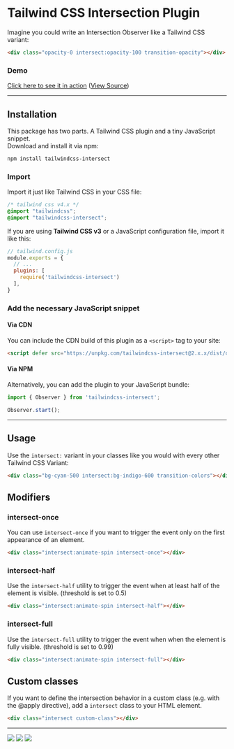 # Tailwind CSS Intersection Plugin

Imagine you could write an Intersection Observer like a Tailwind CSS variant:
```html
<div class="opacity-0 intersect:opacity-100 transition-opacity"></div>
```

### Demo
[Click here to see it in action](https://heidkaemper.github.io/tailwindcss-intersect/example/)
([View Source](https://github.com/heidkaemper/tailwindcss-intersect/blob/main/docs/example/index.html))

---

## Installation
This package has two parts. A Tailwind CSS plugin and a tiny JavaScript snippet.<br>
Download and install it via npm:
```sh
npm install tailwindcss-intersect
```

### Import
Import it just like Tailwind CSS in your CSS file:
```css
/* tailwind css v4.x */
@import "tailwindcss";
@import "tailwindcss-intersect";
```

If you are using **Tailwind CSS v3** or a JavaScript configuration file, import it like this:
```js
// tailwind.config.js
module.exports = {
  // ...
  plugins: [
    require('tailwindcss-intersect')
  ],
}
```

### Add the necessary JavaScript snippet

#### Via CDN
You can include the CDN build of this plugin as a `<script>` tag to your site:
```html
<script defer src="https://unpkg.com/tailwindcss-intersect@2.x.x/dist/observer.min.js"></script>
```

#### Via NPM
Alternatively, you can add the plugin to your JavaScript bundle:
```js
import { Observer } from 'tailwindcss-intersect';

Observer.start();
```

---

## Usage
Use the `intersect:` variant in your classes like you would with every other Tailwind CSS Variant:
```html
<div class="bg-cyan-500 intersect:bg-indigo-600 transition-colors"></div>
```

## Modifiers

### intersect-once
You can use `intersect-once` if you want to trigger the event only on the first appearance of an element.
```html
<div class="intersect:animate-spin intersect-once"></div>
```

### intersect-half
Use the `intersect-half` utility to trigger the event when at least half of the element is visible. (threshold is set to 0.5)
```html
<div class="intersect:animate-spin intersect-half"></div>
```

### intersect-full
Use the `intersect-full` utility to trigger the event when when the element is fully visible. (threshold is set to 0.99)
```html
<div class="intersect:animate-spin intersect-full"></div>
```

## Custom classes
If you want to define the intersection behavior in a custom class (e.g. with the @apply directive), add a `intersect` class to your HTML element.
```html
<div class="intersect custom-class"></div>
```

---

<a href="https://v3.tailwindcss.com/"><img src="https://img.shields.io/badge/Tailwind%20CSS-3.2+-38bdf8?style=for-the-badge"></a>
<a href="https://tailwindcss.com/"><img src="https://img.shields.io/badge/Tailwind%20CSS-4.0+-38bdf8?style=for-the-badge"></a>
<a href="https://www.npmjs.com/package/tailwindcss-intersect"><img src="https://img.shields.io/npm/dt/tailwindcss-intersect?style=for-the-badge"></a>
